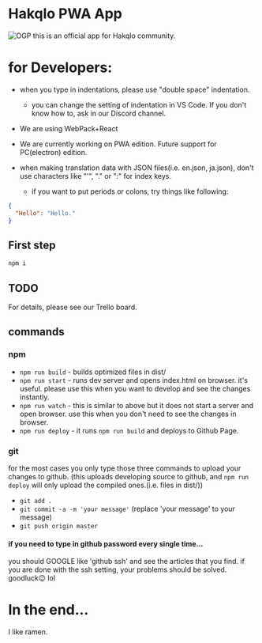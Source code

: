# Hakqlo PWA App
![OGP](https://hakqlo.github.io/icon/logoOGP2.png)
this is an official app for Hakqlo community. 

# for Developers:
- when you type in indentations, please use "double space" indentation.
  - you can change the setting of indentation in VS Code.
If you don't know how to, ask in our Discord channel.

- We are using WebPack+React

- We are currently working on PWA edition. Future support for PC(electron) edition.
- when making translation data with JSON files(i.e. en.json, ja.json),
don't use characters like "'", "." or ":" for index keys.
  - if you want to put periods or colons, try things like following:
```json
{
  "Hello": "Hello."
}
```
## First step

```bash
npm i
```
## TODO
For details, please see our Trello board.

## commands 
### npm 
- `npm run build` - builds optimized files in dist/
- `npm run start` - runs dev server and opens index.html on browser. it's useful. please use this when you want to develop and see the changes instantly.
- `npm run watch` - this is similar to above but it does not start a server and open browser. use this when you don't need to see the changes in browser.
- `npm run deploy` - it runs `npm run build` and deploys to Github Page.
### git 
for the most cases you only type those three commands to upload your changes to github. (this uploads developing source to github, and `npm run deploy` will only upload the compiled ones.(i.e. files in dist/))
- `git add . `
- `git commit -a -m 'your message'` (replace 'your message' to your message)
- `git push origin master`

#### if you need to type in github password every single time...
you should GOOGLE like 'github ssh' and see the articles that you find. if you are done with the ssh setting, your problems should be solved. goodluck:wink:  lol


# In the end...
  I like ramen.